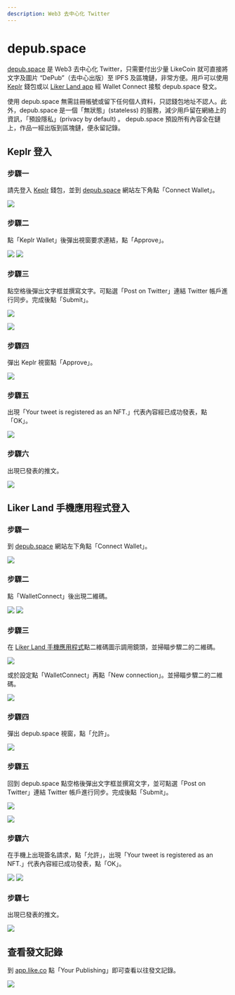 ```yaml
---
description: Web3 去中心化 Twitter
---
```


# depub.space

[depub.space](https://depub.space/) 是 Web3 去中心化 Twitter，只需要付出少量 LikeCoin 就可直接將文字及圖片 “DePub”（去中心出版）至 IPFS 及區塊鏈，非常方便。用戶可以使用 [Keplr](../../guides/wallet/keplr/) 錢包或以 [Liker Land app](../liker-land/download.md) 經 Wallet Connect 接駁 depub.space 發文。

使用 depub.space 無需註冊帳號或留下任何個人資料，只認錢包地址不認人。此外，depub.space 是一個「無狀態」(stateless) 的服務，減少用戶留在網絡上的資訊，「預設隱私」(privacy by default) 。 depub.space 預設所有內容全在鏈上，作品一經出版到區塊鏈，便永留記錄。

## Keplr 登入

### 步驟一

請先登入 [Keplr](../../guides/wallet/keplr/) 錢包，並到 [depub.space](https://depub.space/) 網站左下角點「Connect Wallet」。

![](<../../.gitbook/assets/depub.space 1.png>)

### 步驟二

點「Keplr Wallet」後彈出視窗要求連結，點「Approve」。

![](<../../.gitbook/assets/depub.space 2.png>) ![](<../../.gitbook/assets/depub.space 2-K.png>)

### 步驟三

點空格後彈出文字框並撰寫文字。可點選「Post on Twitter」連結 Twitter 帳戶進行同步。完成後點「Submit」。

![](<../../.gitbook/assets/depub.space 3.png>)

![](<../../.gitbook/assets/depub.space 4.png>)

### 步驟四

彈出 Keplr 視窗點「Approve」。

![](<../../.gitbook/assets/depub.space 5.png>)

### 步驟五

出現「Your tweet is registered as an NFT.」代表內容經已成功發表，點「OK」。

![](<../../.gitbook/assets/depub.space 6.png>)

### 步驟六

出現已發表的推文。

![](<../../.gitbook/assets/depub.space 7.png>)

## Liker Land 手機應用程式登入

### 步驟一

到 [depub.space](https://depub.space/) 網站左下角點「Connect Wallet」。

![](<../../.gitbook/assets/depub.space 1.png>)

### 步驟二

點「WalletConnect」後出現二維碼。

![](<../../.gitbook/assets/depub.space 2.png>) ![](<../../.gitbook/assets/depub.SPACE wc 3.png>)

### 步驟三

在 [Liker Land 手機應用程式](../liker-land/download.md)點二維碼圖示調用鏡頭，並掃瞄步驟二的二維碼。

![](<../../.gitbook/assets/depub.SPACE wc 4.png>)

或於設定點「WalletConnect」再點「New connection」。並掃瞄步驟二的二維碼。

![](<../../.gitbook/assets/depub.space wc 5.png>)

### 步驟四

彈出 depub.space 視窗，點「允許」。

![](<../../.gitbook/assets/depub.space wc 6.png>)

### 步驟五

回到 depub.space 點空格後彈出文字框並撰寫文字，並可點選「Post on Twitter」連結 Twitter 帳戶進行同步。完成後點「Submit」。

![](<../../.gitbook/assets/depub.space wc 7.png>)

![](<../../.gitbook/assets/depub.space 4.png>)

### 步驟六

在手機上出現簽名請求，點「允許」，出現「Your tweet is registered as an NFT.」代表內容經已成功發表，點「OK」。

![](<../../.gitbook/assets/depub.space wc 8.png>) ![](<../../.gitbook/assets/depub.space 6.png>)

### 步驟七

出現已發表的推文。

![](<../../.gitbook/assets/depub.space wc 9.png>)

## 查看發文記錄

到 [app.like.co](https://app.like.co/) 點「Your Publishing」即可查看以往發文記錄。

![](<../../.gitbook/assets/depub.space wc 10.png>)
